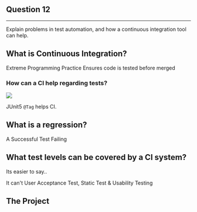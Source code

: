<!-- slide -->
## Question 12

---
Explain problems in test automation, 
and how a continuous integration tool can help.

<!-- slide -->

## What is Continuous Integration?
Extreme Programming Practice 
Ensures code is tested before merged

<!-- slide --->

### How can a CI help regarding tests?
![](https://i.imgur.com/klQuIlh.png)

JUnit5 `@Tag` helps CI.

<!-- slide --->

## What is a regression?
A Successful Test Failing

<!-- slide --->

## What test levels can be covered by a CI system?

Its easier to say..

It can't User Acceptance Test, 
Static Test & Usability Testing

<!-- slide -->

## The Project